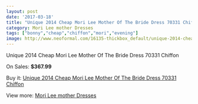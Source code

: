 ```yaml
---
layout: post
date: '2017-03-18'
title: "Unique 2014 Cheap Mori Lee Mother Of The Bride Dress 70331 Chiffon"
category: Mori Lee mother Dresses
tags: ["bonny","cheap","chiffon","mori","evening"]
image: http://www.neoformal.com/16135-thickbox_default/unique-2014-cheap-mori-lee-mother-of-the-bride-dress-70331-chiffon.jpg
---
```

Unique 2014 Cheap Mori Lee Mother Of The Bride Dress 70331 Chiffon

On Sales: **$367.99**
<a href="https://www.neoformal.com/en/mori-lee-mother-dresses-2014/5385-unique-2014-cheap-mori-lee-mother-of-the-bride-dress-70331-chiffon.html"><amp-img layout="responsive" width="600" height="600" src="//www.neoformal.com/16135-thickbox_default/unique-2014-cheap-mori-lee-mother-of-the-bride-dress-70331-chiffon.jpg" alt="Unique 2014 Cheap Mori Lee Mother Of The Bride Dress 70331 Chiffon 0" /></a>
<a href="https://www.neoformal.com/en/mori-lee-mother-dresses-2014/5385-unique-2014-cheap-mori-lee-mother-of-the-bride-dress-70331-chiffon.html"><amp-img layout="responsive" width="600" height="600" src="//www.neoformal.com/16136-thickbox_default/unique-2014-cheap-mori-lee-mother-of-the-bride-dress-70331-chiffon.jpg" alt="Unique 2014 Cheap Mori Lee Mother Of The Bride Dress 70331 Chiffon 1" /></a>

Buy it: [Unique 2014 Cheap Mori Lee Mother Of The Bride Dress 70331 Chiffon](https://www.neoformal.com/en/mori-lee-mother-dresses-2014/5385-unique-2014-cheap-mori-lee-mother-of-the-bride-dress-70331-chiffon.html "Unique 2014 Cheap Mori Lee Mother Of The Bride Dress 70331 Chiffon")

View more: [Mori Lee mother Dresses](https://www.neoformal.com/en/64-mori-lee-mother-dresses-2014 "Mori Lee mother Dresses")